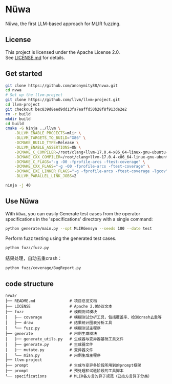 # Nüwa

Nüwa, the first LLM-based approach for MLIR fuzzing. 

## License  
This project is licensed under the Apache License 2.0.  
See [LICENSE.md](LICENSE.md) for details.  
 
## Get started

``` bash
git clone https://github.com/anonymity88/nvwa.git
cd nvwa
# Set up the llvm-project
git clone https://github.com/llvm/llvm-project.git
cd llvm-project
git checkout bec839d8eed9dd13fa7eaffd50b28f8f913de2e2
rm -r build
mkdir build
cd build
cmake -G Ninja ../llvm \
    -DLLVM_ENABLE_PROJECTS=mlir \
    -DLLVM_TARGETS_TO_BUILD="X86" \
    -DCMAKE_BUILD_TYPE=Release \
    -DLLVM_ENABLE_ASSERTIONS=ON \
    -DCMAKE_C_COMPILER=/root/clang+llvm-17.0.4-x86_64-linux-gnu-ubuntu-22.04/bin/clang \
    -DCMAKE_CXX_COMPILER=/root/clang+llvm-17.0.4-x86_64-linux-gnu-ubuntu-22.04/bin/clang++\
    -DCMAKE_C_FLAGS="-g -O0 -fprofile-arcs -ftest-coverage" \
    -DCMAKE_CXX_FLAGS="-g -O0 -fprofile-arcs -ftest-coverage" \
    -DCMAKE_EXE_LINKER_FLAGS="-g -fprofile-arcs -ftest-coverage -lgcov" \
    -DLLVM_PARALLEL_LINK_JOBS=2

ninja -j 40
```

## Use Nüwa

With `Nüwa`, you can easily Generate test cases from the operator specifications in the 'specifications' directory with a single command:
```bash
python generate/main.py --opt MLIRGensyn --seeds 100 --date test
```

Perform fuzz testing using the generated test cases.
```bash
python fuzz/fuzz.py
```

结果处理，自动去重crash：
```bash
python fuzz/coverage/BugReport.py
```

## code structure
```tree
nvwa/
├── README.md               # 项目总览文档
├── LICENSE                 # Apache 2.0协议文本
├── fuzz                    # 模糊测试模块
│   ├── coverage            # 模糊测试分析工具，包括覆盖率、检测crash去重等
│   ├── draw                # 结果统计图表分析工具
│   └── fuzz.py             # 模糊测试主程序
├── generate                # 用例生成模块
│   ├── generate_utils.py   # 生成器与变异器基础工具文件
│   ├── generate.py         # 生成器文件
│   ├── mutate.py           # 变异器文件
│   └── mian.py             # 用例生成主程序
├── llvm-project     
├── prompt                  # 生成与变异各阶段所用到的prompt框架
├── prompt                  # 预处理和试验阶段的工具脚本
└── specifications          # MLIR各方言的算子规范（已按方言算子分类）
```
